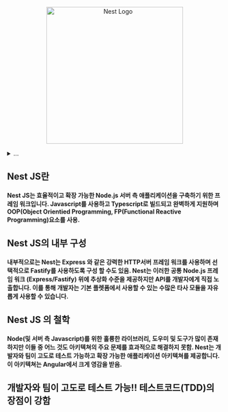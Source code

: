 <p align="center">
  <a href="http://nestjs.com/" target="blank"><img src="https://nestjs.com/img/logo_text.svg" width="320" alt="Nest Logo" /></a>
</p>

<details>
  <summary>...</summary>
  
## Description

[Nest](https://github.com/nestjs/nest) framework TypeScript starter repository.

## Installation

```bash
$ npm install
```

## Running the app

```bash
# development
$ npm run start

# watch mode
$ npm run start:dev

# production mode
$ npm run start:prod
```

## Test

```bash
# unit tests
$ npm run test

# e2e tests
$ npm run test:e2e

# test coverage
$ npm run test:cov
```

## Support

Nest is an MIT-licensed open source project. It can grow thanks to the sponsors and support by the amazing backers. If you'd like to join them, please [read more here](https://docs.nestjs.com/support).

## Stay in touch

- Author - [Kamil Myśliwiec](https://kamilmysliwiec.com)
- Website - [https://nestjs.com](https://nestjs.com/)
- Twitter - [@nestframework](https://twitter.com/nestframework)

## License

Nest is [MIT licensed](LICENSE).
  
</details>

## Nest JS란 
#### Nest JS는 효율적이고 확장 가능한 Node.js 서버 측 애플리케이션을 구축하기 위한 프레임 워크입니다. Javascript를 사용하고 Typescript로 빌드되고 완벽하게 지원하며 OOP(Object Orientied Programming, FP(Functional Reactive Programming)요소를 사용.
## Nest JS의 내부 구성
#### 내부적으로는 Nest는 Express 와 같은 강력한 HTTP서버 프레임 워크를 사용하며 선택적으로 Fastify를 사용하도록 구성 할 수도 있음.   Nest는 이러한 공통 Node.js 프레임 워크 (Express/Fastify) 위에 추상화 수준을 제공하지만 API를 개발자에게 직접 노출합니다. 이를 통해 개발자는 기본 플렛폼에서 사용할 수 있는 수많은 타사 모듈을 자유롭게 사용할 수 있습니다.
## Nest JS 의 철학
#### Node(및 서버 측 Javascript)를 위한 훌륭한 라이브러리, 도우미 및 도구가 많이 존재하지만 이들 중 어느 것도 아키텍쳐의 주요 문제를 효과적으로 해결하지 못함.   Nest는 개발자와 팀이 고도로 테스트 가능하고 확장 가능한 애플리케이션 아키텍쳐를 제공합니다. 이 아키텍쳐는 Angular에서 크게 영감을 받음.
## 개발자와 팀이 고도로 테스트 가능!! 테스트코드(TDD)의 장점이 강함












